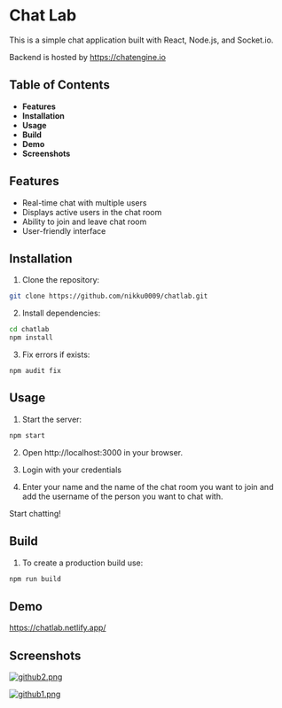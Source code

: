 
# Chat Lab

This is a simple chat application built with React, Node.js, and Socket.io.

Backend is hosted by https://chatengine.io 




## Table of Contents
* **Features**
* **Installation**
* **Usage**
* **Build**
* **Demo**
* **Screenshots**

## Features 
* Real-time chat with multiple users
* Displays active users in the chat room
* Ability to join and leave chat room
* User-friendly interface

## Installation

1. Clone the repository:

```bash
git clone https://github.com/nikku0009/chatlab.git

```

2. Install dependencies: 
```bash 
cd chatlab
npm install
```

3. Fix errors if exists:
```
npm audit fix
```


    
## Usage 

1. Start the server: 
```bash 
npm start 
```

2. Open http://localhost:3000 in your browser.

3. Login with your credentials

4. Enter your name and the name of the chat room you want to join and add the username of the person you want to chat with. 

Start chatting!
## Build

1. To create a production build use:
```bash 
npm run build
```



## Demo

https://chatlab.netlify.app/






## Screenshots

[![github2.png](https://i.postimg.cc/DZs1ZwXB/github2.png)](https://postimg.cc/G8L4grzy)

[![github1.png](https://i.postimg.cc/Pq0mTwPC/github1.png)](https://postimg.cc/5HqHmj5J)
